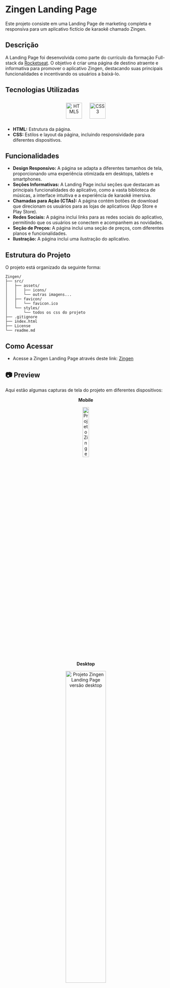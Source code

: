 # Zingen Landing Page

Este projeto consiste em uma Landing Page de marketing completa e responsiva para um aplicativo fictício de karaokê chamado Zingen.

## Descrição

A Landing Page foi desenvolvida como parte do currículo da formação Full-stack da <a href="https://app.rocketseat.com.br/">Rocketseat</a>. O objetivo é criar uma página de destino atraente e informativa para promover o aplicativo Zingen, destacando suas principais funcionalidades e incentivando os usuários a baixá-lo.

## Tecnologias Utilizadas
<div align="center">
<a href="https://en.wikipedia.org/wiki/HTML5" target="_blank"><img style="margin: 10px" src="https://profilinator.rishav.dev/skills-assets/html5-original-wordmark.svg" alt="HTML5" height="50" /></a>
<a href="https://www.w3schools.com/css/" target="_blank"><img style="margin: 10px" src="https://profilinator.rishav.dev/skills-assets/css3-original-wordmark.svg" alt="CSS3" height="50" /></a>
</div>

* **HTML:** Estrutura da página.
* **CSS:** Estilos e layout da página, incluindo responsividade para diferentes dispositivos.

## Funcionalidades

* **Design Responsivo:** A página se adapta a diferentes tamanhos de tela, proporcionando uma experiência otimizada em desktops, tablets e smartphones.
* **Seções Informativas:** A Landing Page inclui seções que destacam as principais funcionalidades do aplicativo, como a vasta biblioteca de músicas, a interface intuitiva e a experiência de karaokê imersiva.
* **Chamadas para Ação (CTAs):** A página contém botões de download que direcionam os usuários para as lojas de aplicativos (App Store e Play Store).
* **Redes Sociais:** A página inclui links para as redes sociais do aplicativo, permitindo que os usuários se conectem e acompanhem as novidades.
* **Seção de Preços:** A página inclui uma seção de preços, com diferentes planos e funcionalidades.
* **Ilustração:** A página inclui uma ilustração do aplicativo.

## Estrutura do Projeto

O projeto está organizado da seguinte forma:

```
Zingen/
├── src/
│   ├── assets/  
│   │   ├── icons/
│   │   └── outras imagens...
│   ├── favicon/       
│   │   └── favicon.ico
│   └── styles/     
│       └── todos os css do projeto 
├── .gitignore
├── index.html
├── License
└── readme.md 
```

## Como Acessar

  * Acesse a  Zingen Landing Page através deste link:  [Zingen](https://brunotxrs.github.io/Zingen/)

## 📷 Preview
Aqui estão algumas capturas de tela do projeto em diferentes dispositivos:

<p align="center"><strong>Mobile</strong></p>
<p align="center">
  <img alt="Projeto Zingen Landing Page versão mobile" src="./src/assets/Zingen-Karaokê-mobile.gif" width="20%">
</p>

<p align="center"><strong>Desktop</strong></p>
<p align="center">
  <img alt="Projeto Zingen Landing Page versão desktop" src="./src/assets/Zingen-Karaokê-desktop.gif" width="50%">
</p>

## 🙌 Contribuições

Sinta-se à vontade para abrir issues com sugestões, bugs ou ideias de melhorias! Pull requests também são super bem-vindos! 🤝

## 📜Licença

Este projeto está sob a [licença MIT](./License). Sinta-se à vontade para usar, modificar e compartilhar\! 🚀

## ✨ Developer

👨‍💻 Este projeto foi desenvolvido por <strong>Bruno Teixeira</strong> como parte da formação Full-stack da Rocketseat. Sinta-se à vontade para entrar em contato ou contribuir com o projeto!

- [![LinkedIn](https://custom-icon-badges.demolab.com/badge/LinkedIn-0A66C2?logo=linkedin-white&logoColor=fff)](https://www.linkedin.com/in/brunotxrs/)

- [![GitHub](https://img.shields.io/badge/GitHub-%23121011.svg?logo=github&logoColor=white)](https://github.com/brunotxrs)
